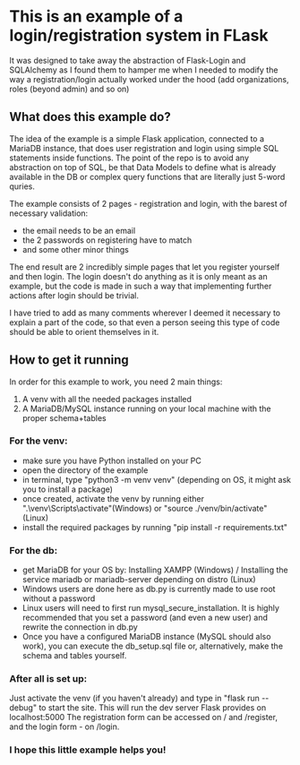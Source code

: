 # This is an example of a login/registration system in FLask

It was designed to take away the abstraction of Flask-Login and SQLAlchemy
as I found them to hamper me when I needed to modify the way a registration/login
actually worked under the hood (add organizations, roles (beyond admin) and so on)

## What does this example do?

The idea of the example is a simple Flask application, connected to a MariaDB instance,
that does user registration and login using simple SQL statements inside functions. The
point of the repo is to avoid any abstraction on top of SQL, be that Data Models to define
what is already available in the DB or complex query functions that are literally just
5-word quries.

The example consists of 2 pages - registration and login, with the barest of necessary validation:
 - the email needs to be an email
 - the 2 passwords on registering have to match
 - and some other minor things

The end result are 2 incredibly simple pages that let you register yourself and then login.
The login doesn't do anything as it is only meant as an example, but the code is made in such
a way that implementing further actions after login should be trivial.

I have tried to add as many comments wherever I deemed it necessary to explain a part of the code,
so that even a person seeing this type of code should be able to orient themselves in it.

## How to get it running

In order for this example to work, you need 2 main things:
1. A venv with all the needed packages installed
2. A MariaDB/MySQL instance running on your local machine with the proper schema+tables

### For the venv:
 - make sure you have Python installed on your PC
 - open the directory of the example
 - in terminal, type "python3 -m venv venv" (depending on OS, it might ask you to install a package)
 - once created, activate the venv by running either ".\venv\Scripts\activate"(Windows) or "source ./venv/bin/activate"(Linux)
 - install the required packages by running "pip install -r requirements.txt"

### For the db:
 - get MariaDB for your OS by: Installing XAMPP (Windows) / Installing the service mariadb or mariadb-server depending on distro (Linux)
 - Windows users are done here as db.py is currently made to use root without a password
 - Linux users will need to first run mysql_secure_installation. It is highly recommended that you set a password (and even a new user) and rewrite the connection in db.py
 - Once you have a configured MariaDB instance (MySQL should also work), you can execute the db_setup.sql file or, alternatively, make the schema and tables yourself.

### After all is set up:
Just activate the venv (if you haven't already) and type in "flask run --debug" to start the site. This will run the dev server Flask provides on localhost:5000
The registration form can be accessed on / and /register, and the login form - on /login.

### I hope this little example helps you!
